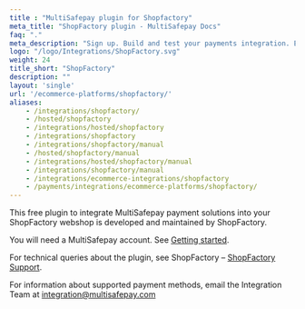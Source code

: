 ```yaml
---
title : "MultiSafepay plugin for Shopfactory"
meta_title: "ShopFactory plugin - MultiSafepay Docs"
faq: "."
meta_description: "Sign up. Build and test your payments integration. Explore our products and services. Use our API reference, SDKs, and wrappers. Get support."
logo: "/logo/Integrations/ShopFactory.svg"
weight: 24
title_short: "ShopFactory"
description: ""
layout: 'single'
url: '/ecommerce-platforms/shopfactory/'
aliases: 
    - /integrations/shopfactory/
    - /hosted/shopfactory
    - /integrations/hosted/shopfactory
    - /integrations/shopfactory
    - /integrations/shopfactory/manual
    - /hosted/shopfactory/manual
    - /integrations/hosted/shopfactory/manual
    - /integrations/shopfactory/manual
    - /integrations/ecommerce-integrations/shopfactory
    - /payments/integrations/ecommerce-platforms/shopfactory/
---
```

This free plugin to integrate MultiSafepay payment solutions into your ShopFactory webshop is developed and maintained by ShopFactory.

You will need a MultiSafepay account. See [Getting started](/getting-started/).

For technical queries about the plugin, see ShopFactory – [ShopFactory Support](https://www.shopfactory.nl/contents/nl/d122.html).

For information about supported payment methods, email the Integration Team at <integration@multisafepay.com>
